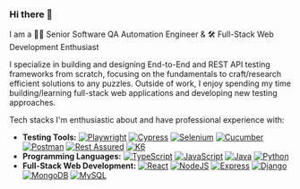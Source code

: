 ### Hi there 👋

I am a 👨‍💻 Senior Software QA Automation Engineer & 🛠️ Full-Stack Web Development Enthusiast

I specialize in building and designing End-to-End and REST API testing frameworks from scratch, focusing on the fundamentals to craft/research efficient solutions to any puzzles. Outside of work, I enjoy spending my time building/learning full-stack web applications and developing new testing approaches.

Tech stacks I'm enthusiastic about and have professional experience with:
- **Testing Tools:**
  [![Playwright](https://img.shields.io/badge/-Playwright-53BDEC?style=flat-square&logo=Playwright&logoColor=white)](https://playwright.dev/)
  [![Cypress](https://img.shields.io/badge/-Cypress-17202C?style=flat-square&logo=Cypress&logoColor=white)](https://www.cypress.io/)
  [![Selenium](https://img.shields.io/badge/-Selenium-43B02A?style=flat-square&logo=Selenium&logoColor=white)](https://www.selenium.dev/documentation/en/)
  [![Cucumber](https://img.shields.io/badge/-Cucumber-23D96C?style=flat-square&logo=Cucumber&logoColor=white)](https://cucumber.io/docs)
  [![Postman](https://img.shields.io/badge/-Postman-FF6C37?style=flat-square&logo=Postman&logoColor=white)](https://learning.postman.com/)
  [![Rest Assured](https://img.shields.io/badge/-RestAssured-6DB33F?style=flat-square&logo=Java&logoColor=white)](https://github.com/rest-assured/rest-assured)
  [![K6](https://img.shields.io/badge/-k6-7A41C5?style=flat-square&logo=k6&logoColor=white)](https://k6.io/docs/)
- **Programming Languages:**
  [![TypeScript](https://img.shields.io/badge/-TypeScript-3178C6?style=flat-square&logo=TypeScript&logoColor=white)](https://www.typescriptlang.org/)
  [![JavaScript](https://img.shields.io/badge/-JavaScript-F7DF1E?style=flat-square&logo=JavaScript&logoColor=black)](https://developer.mozilla.org/en-US/docs/Web/JavaScript)
  [![Java](https://img.shields.io/badge/-Java-007396?style=flat-square&logo=Java&logoColor=white)](https://www.oracle.com/java/)
  [![Python](https://img.shields.io/badge/-Python-3776AB?style=flat-square&logo=Python&logoColor=white)](https://www.python.org/)
- **Full-Stack Web Development:**
  [![React](https://img.shields.io/badge/-React-61DAFB?style=flat-square&logo=React&logoColor=black)](https://reactjs.org/)
  [![NodeJS](https://img.shields.io/badge/-NodeJS-339933?style=flat-square&logo=Node.js&logoColor=white)](https://nodejs.org/en/)
  [![Express](https://img.shields.io/badge/-Express-000000?style=flat-square&logo=Express&logoColor=white)](https://expressjs.com/)
  [![Django](https://img.shields.io/badge/-Django-092E20?style=flat-square&logo=Django&logoColor=white)](https://www.djangoproject.com/)
  [![MongoDB](https://img.shields.io/badge/-MongoDB-47A248?style=flat-square&logo=MongoDB&logoColor=white)](https://www.mongodb.com/)
  [![MySQL](https://img.shields.io/badge/-MySQL-4479A1?style=flat-square&logo=MySQL&logoColor=white)](https://www.mysql.com/)
